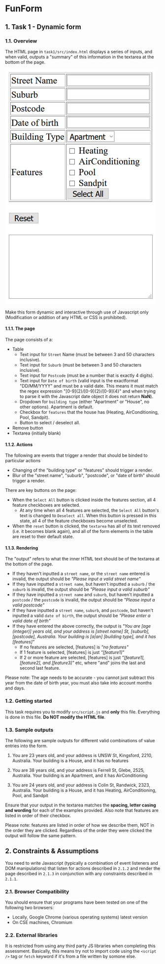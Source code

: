 # FunForm

## 1. Task 1 - Dynamic form

### 1.1. Overview

The HTML page in `task1/src/index.html` displays a series of inputs, and when valid, outputs a "summary" of this information in the textarea at the bottom of the page.

![page.png](./task1/page.PNG)

Make this form dynamic and interactive through use of Javascript only (Modification or addition of any  HTML or CSS is prohibited).

#### 1.1.1. The page

The page consists of a:

* Table
  * Text input for `Street` Name (must be between 3 and 50 characters inclusive).
  * Text input for `Suburb` (must be between 3 and 50 characters inclusive).
  * Text input for `Postcode` (must be a number that is exactly 4 digits).
  * Text input for `Date of birth` (valid input is the exactformat "DD/MM/YYYY" and must be a valid date. This means it must match the regex expression "[0-9]{2}/[0-9]{2}/[0-9]{4}" and when trying to parse it with the Javascript date object it does not return **NaN**).
  * Dropdown for `building type` (either "Apartment" or "House", no other options). Apartment is default.
  * Checkbox for `features` that the house has (Heating, AirConditioning, Pool, Sandpit).
  * Button to select / deselect all.
* Remove button
* Textarea (initially blank)

#### 1.1.2. Actions

The following are events that trigger a render that should be binded to particular actions

* Changing of the "building type" or "features" should trigger a render.
* Blur of the "street name", "suburb", "postcode", or "date of birth" should trigger a render.

There are key buttons on the page:

* When the `Select All` button is clicked inside the features section, all 4 feature checkboxes are selected.
  * At any time when all 4 features are selected, the `Select All` button's text is changed to `Deselect all`. When this button is pressed in this state, all 4 of the feature checkboxes become unselected.
* When the `reset` button is clicked, the `textarea` has all of its text removed (i.e. it becomes blank again), and all of the form elements in the table are reset to their default state.

#### 1.1.3. Rendering

The "output" refers to what the inner HTML text should be of the textarea at the bottom of the page.

* If they haven't inputted a `street name`, or the `street name` entered is invalid, the output should be _"Please input a valid street name"_
* If they have inputted a `street name`, but haven't inputted a `suburb` / the `suburb` is invalid, the output should be _"Please input a valid suburb"_
* If they have inputted a `street name` and `suburb`, but haven't inputted a `postcode` / the `postcode` is invalid, the output should be _"Please input a valid postcode"_
* If they have inputted a `street name`, `suburb`, and `postcode`, but haven't inputted a valid `date of birth`, the output should be _"Please enter a valid date of birth"_
* If they have entered the above correctly, the output is _"You are [age (integer)] years old, and your address is [street name] St, [suburb], [postcode], Australia. Your building is [a|an] [building type], and it has [features]"_
  * If no features are selected, [features] is _"no features"_
  * If 1 feature is selected, [features] is just _"[feature1]"_
  * If 2 or more feature are selected, [features] is just _"[feature1], [feature2], and [feature3]"_ etc, where "and" joins the last and second last feature.

Please note: The age needs to be accurate - you cannot just subtract this year from the date of birth year, you must also take into account months and days.

### 1.2. Getting started

This task requires you to modify `src/script.js` and **only** this file. Everything is done in this file. **Do NOT modify the HTML file**.

### 1.3. Sample outputs

The following are sample outputs for different valid combinations of value entries into the form.

1. You are 23 years old, and your address is UNSW St, Kingsford, 2210, Australia. Your building is a House, and it has no features

2. You are 38 years old, and your address is Ferrell St, Glebe, 2525, Australia. Your building is an Apartment, and it has AirConditioning

3. You are 24 years old, and your address is Colin St, Randwick, 2323, Australia. Your building is a House, and it has Heating, AirConditioning, Pool, and Sandpit

Ensure that your output in the textarea matches the **spacing, letter casing and wording** for each of the examples provided. Also note that features are listed in order of their checkbox.

Please note: features are listed in order of how we describe them, NOT in the order they are clicked. Regardless of the order they were clicked the output will follow the same pattern.

## 2. Constraints & Assumptions

You need to write Javascript (typically a combination of event listeners and DOM manipulations) that listen for actions described in `2.1.2` and render the page described in `2.1.3` in conjunction with any constraints described in `2.1.1`.

### 2.1. Browser Compatibility

You should ensure that your programs have been tested on one of the following two browsers:

* Locally, Google Chrome (various operating systems) latest version
* On CSE machines, Chromium

### 2.2. External libraries

It is restricted from using any third party JS libraries when completing this assessment. Basically, this means try not to import code using the `<script />` tag or `fetch` keyword if it's from a file written by somone else.
